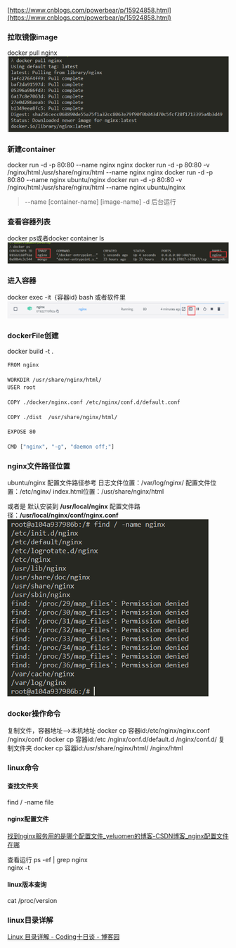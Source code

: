 [https://www.cnblogs.com/powerbear/p/15924858.html](https://www.cnblogs.com/powerbear/p/15924858.html)
### 拉取镜像image
docker pull nginx
![image.png](https://raw.githubusercontent.com/xxxsjan/pic-bed/main/202307281355734.png)

### 新建container
docker run -d -p 80:80 --name nginx nginx
docker run -d -p 80:80  -v   /nginx/html:/usr/share/nginx/html    --name nginx   nginx
docker run -d -p 80:80 --name nginx   ubuntu/nginx
docker run -d -p 80:80  -v   /nginx/html:/usr/share/nginx/html    --name nginx   ubuntu/nginx
> --name [container-name] [image-name]
> -d 后台运行


### 查看容器列表
docker ps或者docker container ls
![image.png](https://raw.githubusercontent.com/xxxsjan/pic-bed/main/202307281356036.png)

### 进入容器
docker exec -it  {容器id} bash
或者软件里
![image.png](https://raw.githubusercontent.com/xxxsjan/pic-bed/main/202307281356865.png)


### dockerFile创建
docker build -t .
```bash
FROM nginx

WORKDIR /usr/share/nginx/html/
USER root

COPY ./docker/nginx.conf /etc/nginx/conf.d/default.conf

COPY ./dist  /usr/share/nginx/html/

EXPOSE 80

CMD ["nginx", "-g", "daemon off;"]
```



### nginx文件路径位置
ubuntu/nginx 配置文件路径参考
日志文件位置：/var/log/nginx/
配置文件位置：/etc/nginx/
index.html位置：/usr/share/nginx/html

或者是
默认安装到 **/usr/local/nginx**
配置文件路径：**/usr/local/nginx/conf/nginx.conf**
![image.png](https://raw.githubusercontent.com/xxxsjan/pic-bed/main/202307281356337.png)
### docker操作命令
复制文件，容器地址-->本机地址
docker cp    容器id:/etc/nginx/nginx.conf     /nginx/conf/ 
docker cp    容器id:/etc /nginx/conf.d/default.d     /nginx/conf.d/
复制文件夹 
docker cp 容器id:/usr/share/nginx/html/ /nginx/html 

### linux命令
#### 查找文件夹
find / -name file
#### nginx配置文件
[找到nginx服务用的是哪个配置文件_yeluomen的博客-CSDN博客_nginx配置文件在哪](https://blog.csdn.net/sinat_24354307/article/details/124518927)

查看运行  ps -ef | grep nginx  
nginx -t  
#### linux版本查询
cat /proc/version


### linux目录详解
[Linux 目录详解 - Coding十日谈 - 博客园](https://www.cnblogs.com/jfzhu/articles/12940175.html)


